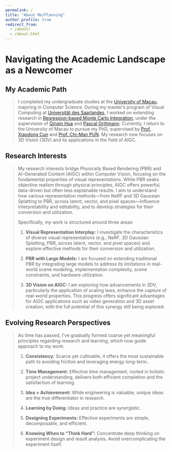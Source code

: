```yaml
---
permalink: /
title: "About Me/Planning"
author_profile: true
redirect_from: 
  - /about/
  - /about.html
---
```


# Navigating the Academic Landscape as a Newcomer

## My Academic Path

> I completed my undergraduate studies at the [University of Macau](https://www.um.edu.mo/), majoring in Computer Science. During my master’s program of Visual Computing at [Universität des Saarlandes](https://www.uni-saarland.de/), I worked on extending research in [Regression-based Monte Carlo Integration](https://arxiv.org/pdf/2211.07422), under the supervision of [Qinqin Hua](https://qingqin-hua.com/) and [Pascal Grittmann](https://graphics.cg.uni-saarland.de/people/grittmann.html). Currently, I return to the University of Macau to pursue my PhD, supervised by [Prof. Xiaodong Cun](https://vinthony.github.io/academic/) and [Prof. Chi-Man PUN](https://cmpun.github.io/). My research now focuses on 3D Vision (3DV) and its applications in the field of AIGC.

## Research Interests

> My research interests bridge Physically Based Rendering (PBR) and AI-Generated Content (AIGC) within Computer Vision, focusing on the fundamental properties of visual representations. While PBR seeks objective realism through physical principles, AIGC offers powerful, data-driven but often less explainable results. I aim to understand how various representation methods—from NeRF and 3D Gaussian Splatting to PBR, across latent, vector, and pixel spaces—influence interpretability and editability, and to develop strategies for their conversion and utilization.
>
> Specifically, my work is structured around three areas:
>
> 1. **Visual Representation Interplay:** I investigate the characteristics of diverse visual representations (e.g., NeRF, 3D Gaussian Splatting, PBR, across latent, vector, and pixel spaces) and explore effective methods for their conversion and utilization.
>
> 2. **PBR with Large Models:** I am focused on extending traditional PBR by integrating large models to address its limitations in real-world scene modeling, implementation complexity, scene constraints, and hardware utilization.
>
> 3. **3D Vision on AIGC:** I am exploring how advancements in 3DV, particularly the application of scaling laws, enhance the capture of real-world properties. This progress offers significant advantages for AIGC applications such as video generation and 3D asset creation, with the full potential of this synergy still being explored.


## Evolving Research Perspectives

> As time has passed, I've gradually formed coarse yet meaningful principles regarding research and learning, which now guide approach to my work:
>
> 1. **Consistency:** Scarce yet cultivable, it offers the most sustainable path to avoiding friction and leveraging energy long-term..
>
> 2. **Time Management:** Effective time management, rooted in holistic project understanding, delivers both efficient completion and the satisfaction of learning.
>
> 3. **Idea > Achievement:** While engineering is valuable, unique ideas are the true differentiator in research.
>
> 4. **Learning by Doing:** Ideas and practice are synergistic.
>
> 5. **Designing Experiments:** Effective experiments are simple, decomposable, and efficient.
>
> 6. **Knowing When to “Think Hard”:** Concentrate deep thinking on experiment design and result analysis. Avoid overcomplicating the experiment itself.